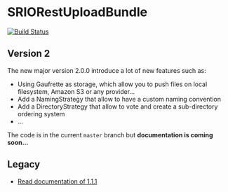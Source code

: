 # SRIORestUploadBundle

[![Build Status](https://api.travis-ci.org/sroze/SRIORestUploadBundle.png)](https://travis-ci.org/sroze/SRIORestUploadBundle)

## Version 2

The new major version 2.0.0 introduce a lot of new features such as:

- Using Gaufrette as storage, which allow you to push files on local filesystem, Amazon S3 or any provider...
- Add a NamingStrategy that allow to have a custom naming convention
- Add a DirectoryStrategy that allow to vote and create a sub-directory ordering system
- ...

The code is in the current `master` branch but **documentation is coming soon...**

## Legacy

* <a href="http://sroze.github.com/SRIORestUploadBundle/">Read documentation of 1.1.1</a>
